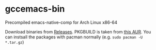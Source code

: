 # gccemacs-bin
Precompiled emacs-native-comp for Arch Linux x86-64 

Download binaries from [Releases](https://github.com/quangIO/gccemacs-bin/releases). PKGBUILD is taken from [this AUR](https://aur.archlinux.org/packages/emacs-native-comp-git/). You can instsall the packages with pacman normally (e.g. `sudo pacman -U *.tar.gz`)
